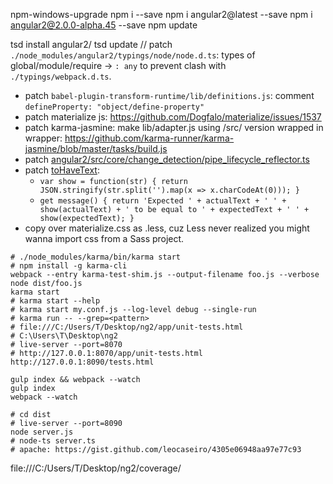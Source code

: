 npm-windows-upgrade
npm i <pkg> --save
npm i angular2@latest --save
npm i angular2@2.0.0-alpha.45 --save
npm update

tsd install angular2/
tsd update
// patch `./node_modules/angular2/typings/node/node.d.ts`: types of global/module/require -> `: any` to prevent clash with `./typings/webpack.d.ts`.

- patch `babel-plugin-transform-runtime/lib/definitions.js`: comment `defineProperty: "object/define-property"`
- patch materialize js: https://github.com/Dogfalo/materialize/issues/1537
- patch karma-jasmine: make lib/adapter.js using /src/ version wrapped in wrapper: https://github.com/karma-runner/karma-jasmine/blob/master/tasks/build.js
- patch [angular2/src/core/change_detection/pipe_lifecycle_reflector.ts](https://github.com/angular/angular/issues/5169)
- patch [toHaveText](https://github.com/angular/angular/blob/master/modules/angular2/src/testing/matchers.ts#L159-L169):
  - `var show = function(str) { return JSON.stringify(str.split('').map(x => x.charCodeAt(0))); }`
  - `get message() { return 'Expected ' + actualText + ' ' + show(actualText) + ' to be equal to ' + expectedText + ' ' + show(expectedText); }`
- copy over materialize.css as .less, cuz Less never realized you might wanna import css from a Sass project.

```
# ./node_modules/karma/bin/karma start
# npm install -g karma-cli
webpack --entry karma-test-shim.js --output-filename foo.js --verbose
node dist/foo.js
karma start
# karma start --help
# karma start my.conf.js --log-level debug --single-run
# karma run -- --grep=<pattern>
# file:///C:/Users/T/Desktop/ng2/app/unit-tests.html
# C:\Users\T\Desktop\ng2
# live-server --port=8070
# http://127.0.0.1:8070/app/unit-tests.html
http://127.0.0.1:8090/tests.html

gulp index && webpack --watch
gulp index
webpack --watch

# cd dist
# live-server --port=8090
node server.js
# node-ts server.ts
# apache: https://gist.github.com/leocaseiro/4305e06948aa97e77c93
```

file:///C:/Users/T/Desktop/ng2/coverage/
